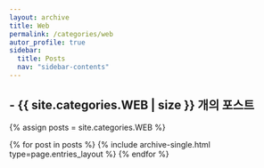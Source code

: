 ```yaml
---
layout: archive
title: Web
permalink: /categories/web
autor_profile: true
sidebar:
  title: Posts
  nav: "sidebar-contents"
---
```


## - {{ site.categories.WEB | size }} 개의 포스트

{% assign posts = site.categories.WEB %}

{% for post in posts %}
{% include archive-single.html type=page.entries_layout %}
{% endfor %}
